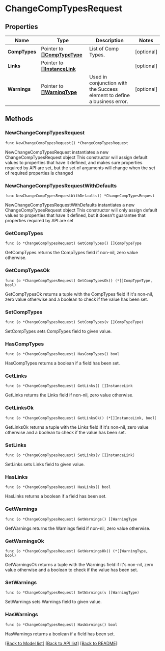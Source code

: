 # ChangeCompTypesRequest

## Properties

Name | Type | Description | Notes
------------ | ------------- | ------------- | -------------
**CompTypes** | Pointer to [**[]CompTypeType**](CompTypeType.md) | List of Comp Types. | [optional] 
**Links** | Pointer to [**[]InstanceLink**](InstanceLink.md) |  | [optional] 
**Warnings** | Pointer to [**[]WarningType**](WarningType.md) | Used in conjunction with the Success element to define a business error. | [optional] 

## Methods

### NewChangeCompTypesRequest

`func NewChangeCompTypesRequest() *ChangeCompTypesRequest`

NewChangeCompTypesRequest instantiates a new ChangeCompTypesRequest object
This constructor will assign default values to properties that have it defined,
and makes sure properties required by API are set, but the set of arguments
will change when the set of required properties is changed

### NewChangeCompTypesRequestWithDefaults

`func NewChangeCompTypesRequestWithDefaults() *ChangeCompTypesRequest`

NewChangeCompTypesRequestWithDefaults instantiates a new ChangeCompTypesRequest object
This constructor will only assign default values to properties that have it defined,
but it doesn't guarantee that properties required by API are set

### GetCompTypes

`func (o *ChangeCompTypesRequest) GetCompTypes() []CompTypeType`

GetCompTypes returns the CompTypes field if non-nil, zero value otherwise.

### GetCompTypesOk

`func (o *ChangeCompTypesRequest) GetCompTypesOk() (*[]CompTypeType, bool)`

GetCompTypesOk returns a tuple with the CompTypes field if it's non-nil, zero value otherwise
and a boolean to check if the value has been set.

### SetCompTypes

`func (o *ChangeCompTypesRequest) SetCompTypes(v []CompTypeType)`

SetCompTypes sets CompTypes field to given value.

### HasCompTypes

`func (o *ChangeCompTypesRequest) HasCompTypes() bool`

HasCompTypes returns a boolean if a field has been set.

### GetLinks

`func (o *ChangeCompTypesRequest) GetLinks() []InstanceLink`

GetLinks returns the Links field if non-nil, zero value otherwise.

### GetLinksOk

`func (o *ChangeCompTypesRequest) GetLinksOk() (*[]InstanceLink, bool)`

GetLinksOk returns a tuple with the Links field if it's non-nil, zero value otherwise
and a boolean to check if the value has been set.

### SetLinks

`func (o *ChangeCompTypesRequest) SetLinks(v []InstanceLink)`

SetLinks sets Links field to given value.

### HasLinks

`func (o *ChangeCompTypesRequest) HasLinks() bool`

HasLinks returns a boolean if a field has been set.

### GetWarnings

`func (o *ChangeCompTypesRequest) GetWarnings() []WarningType`

GetWarnings returns the Warnings field if non-nil, zero value otherwise.

### GetWarningsOk

`func (o *ChangeCompTypesRequest) GetWarningsOk() (*[]WarningType, bool)`

GetWarningsOk returns a tuple with the Warnings field if it's non-nil, zero value otherwise
and a boolean to check if the value has been set.

### SetWarnings

`func (o *ChangeCompTypesRequest) SetWarnings(v []WarningType)`

SetWarnings sets Warnings field to given value.

### HasWarnings

`func (o *ChangeCompTypesRequest) HasWarnings() bool`

HasWarnings returns a boolean if a field has been set.


[[Back to Model list]](../README.md#documentation-for-models) [[Back to API list]](../README.md#documentation-for-api-endpoints) [[Back to README]](../README.md)


